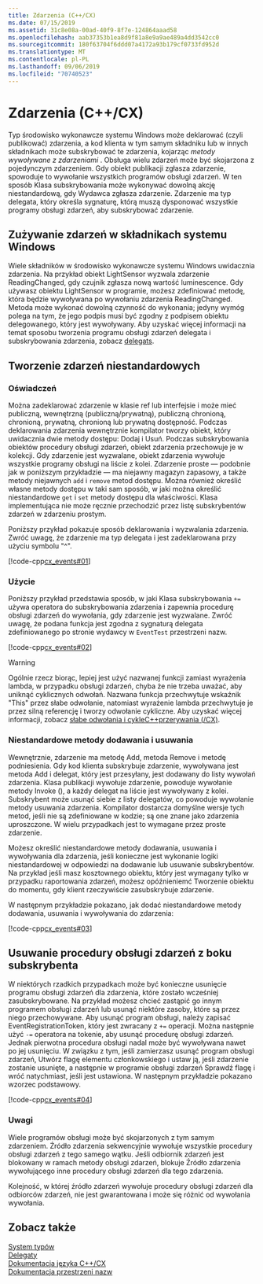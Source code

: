 ```yaml
---
title: Zdarzenia (C++/CX)
ms.date: 07/15/2019
ms.assetid: 31c8e08a-00ad-40f9-8f7e-124864aaad58
ms.openlocfilehash: aab37353b1ea8d9f81a8e9a9ae489a4dd3542cc0
ms.sourcegitcommit: 180f63704f6ddd07a4172a93b179cf0733fd952d
ms.translationtype: MT
ms.contentlocale: pl-PL
ms.lasthandoff: 09/06/2019
ms.locfileid: "70740523"
---
```

# <a name="events-ccx"></a>Zdarzenia (C++/CX)

Typ środowisko wykonawcze systemu Windows może deklarować (czyli publikować) zdarzenia, a kod klienta w tym samym składniku lub w innych składnikach może subskrybować te zdarzenia, kojarząc *metody wywoływane z zdarzeniami* . Obsługa wielu zdarzeń może być skojarzona z pojedynczym zdarzeniem. Gdy obiekt publikacji zgłasza zdarzenie, spowoduje to wywołanie wszystkich programów obsługi zdarzeń. W ten sposób Klasa subskrybowania może wykonywać dowolną akcję niestandardową, gdy Wydawca zgłasza zdarzenie. Zdarzenie ma typ delegata, który określa sygnaturę, którą muszą dysponować wszystkie programy obsługi zdarzeń, aby subskrybować zdarzenie.

## <a name="consuming-events-in-windows-components"></a>Zużywanie zdarzeń w składnikach systemu Windows

Wiele składników w środowisko wykonawcze systemu Windows uwidacznia zdarzenia. Na przykład obiekt LightSensor wyzwala zdarzenie ReadingChanged, gdy czujnik zgłasza nową wartość luminescence. Gdy używasz obiektu LightSensor w programie, możesz zdefiniować metodę, która będzie wywoływana po wywołaniu zdarzenia ReadingChanged. Metoda może wykonać dowolną czynność do wykonania; jedyny wymóg polega na tym, że jego podpis musi być zgodny z podpisem obiektu delegowanego, który jest wywoływany. Aby uzyskać więcej informacji na temat sposobu tworzenia programu obsługi zdarzeń delegata i subskrybowania zdarzenia, zobacz [delegats](../cppcx/delegates-c-cx.md).

## <a name="creating-custom-events"></a>Tworzenie zdarzeń niestandardowych

### <a name="declaration"></a>Oświadczeń

Można zadeklarować zdarzenie w klasie ref lub interfejsie i może mieć publiczną, wewnętrzną (publiczną/prywatną), publiczną chronioną, chronioną, prywatną, chronioną lub prywatną dostępność. Podczas deklarowania zdarzenia wewnętrznie kompilator tworzy obiekt, który uwidacznia dwie metody dostępu: Dodaj i Usuń. Podczas subskrybowania obiektów procedury obsługi zdarzeń, obiekt zdarzenia przechowuje je w kolekcji. Gdy zdarzenie jest wyzwalane, obiekt zdarzenia wywołuje wszystkie programy obsługi na liście z kolei. Zdarzenie proste — podobnie jak w poniższym przykładzie — ma niejawny magazyn zapasowy, a także metody niejawnych `add` i `remove` metod dostępu. Można również określić własne metody dostępu w taki sam sposób, w jaki można określić niestandardowe `get` i `set` metody dostępu dla właściwości.  Klasa implementująca nie może ręcznie przechodzić przez listę subskrybentów zdarzeń w zdarzeniu prostym.

Poniższy przykład pokazuje sposób deklarowania i wyzwalania zdarzenia. Zwróć uwagę, że zdarzenie ma typ delegata i jest zadeklarowana przy użyciu symbolu "^".

[!code-cpp[cx_events#01](../cppcx/codesnippet/CPP/cx_events/class1.h#01)]

### <a name="usage"></a>Użycie

Poniższy przykład przedstawia sposób, w jaki Klasa subskrybowania `+=` używa operatora do subskrybowania zdarzenia i zapewnia procedurę obsługi zdarzeń do wywołania, gdy zdarzenie jest wyzwalane. Zwróć uwagę, że podana funkcja jest zgodna z sygnaturą delegata zdefiniowanego po stronie wydawcy w `EventTest` przestrzeni nazw.

[!code-cpp[cx_events#02](../cppcx/codesnippet/CPP/eventsupportinvs/eventclientclass.h#02)]

> [!WARNING]
> Ogólnie rzecz biorąc, lepiej jest użyć nazwanej funkcji zamiast wyrażenia lambda, w przypadku obsługi zdarzeń, chyba że nie trzeba uważać, aby uniknąć cyklicznych odwołań. Nazwana funkcja przechwytuje wskaźnik "This" przez słabe odwołanie, natomiast wyrażenie lambda przechwytuje je przez silną referencję i tworzy odwołanie cykliczne. Aby uzyskać więcej informacji, zobacz [słabe odwołania i cykleC++przerywania (/CX)](../cppcx/weak-references-and-breaking-cycles-c-cx.md).

### <a name="custom-add-and-remove-methods"></a>Niestandardowe metody dodawania i usuwania

Wewnętrznie, zdarzenie ma metodę Add, metoda Remove i metodę podniesienia. Gdy kod klienta subskrybuje zdarzenie, wywoływana jest metoda Add i delegat, który jest przesyłany, jest dodawany do listy wywołań zdarzenia. Klasa publikacji wywołuje zdarzenie, powoduje wywołanie metody Invoke (), a każdy delegat na liście jest wywoływany z kolei. Subskrybent może usunąć siebie z listy delegatów, co powoduje wywołanie metody usuwania zdarzenia. Kompilator dostarcza domyślne wersje tych metod, jeśli nie są zdefiniowane w kodzie; są one znane jako zdarzenia uproszczone. W wielu przypadkach jest to wymagane przez proste zdarzenie.

Możesz określić niestandardowe metody dodawania, usuwania i wywoływania dla zdarzenia, jeśli konieczne jest wykonanie logiki niestandardowej w odpowiedzi na dodawanie lub usuwanie subskrybentów. Na przykład jeśli masz kosztownego obiektu, który jest wymagany tylko w przypadku raportowania zdarzeń, możesz opóźnieniemć Tworzenie obiektu do momentu, gdy klient rzeczywiście zasubskrybuje zdarzenie.

W następnym przykładzie pokazano, jak dodać niestandardowe metody dodawania, usuwania i wywoływania do zdarzenia:

[!code-cpp[cx_events#03](../cppcx/codesnippet/CPP/cx_events/class1.h#03)]

## <a name="removing-an-event-handler-from-the-subscriber-side"></a>Usuwanie procedury obsługi zdarzeń z boku subskrybenta

W niektórych rzadkich przypadkach może być konieczne usunięcie programu obsługi zdarzeń dla zdarzenia, które zostało wcześniej zasubskrybowane. Na przykład możesz chcieć zastąpić go innym programem obsługi zdarzeń lub usunąć niektóre zasoby, które są przez niego przechowywane. Aby usunąć program obsługi, należy zapisać EventRegistrationToken, który jest zwracany z `+=` operacji. Można następnie użyć `-=` operatora na tokenie, aby usunąć procedurę obsługi zdarzeń.  Jednak pierwotna procedura obsługi nadal może być wywoływana nawet po jej usunięciu. W związku z tym, jeśli zamierzasz usunąć program obsługi zdarzeń, Utwórz flagę elementu członkowskiego i ustaw ją, jeśli zdarzenie zostanie usunięte, a następnie w programie obsługi zdarzeń Sprawdź flagę i wróć natychmiast, jeśli jest ustawiona. W następnym przykładzie pokazano wzorzec podstawowy.

[!code-cpp[cx_events#04](../cppcx/codesnippet/CPP/eventsupportinvs/eventclientclass.h#04)]

### <a name="remarks"></a>Uwagi

Wiele programów obsługi może być skojarzonych z tym samym zdarzeniem. Źródło zdarzenia sekwencyjnie wywołuje wszystkie procedury obsługi zdarzeń z tego samego wątku. Jeśli odbiornik zdarzeń jest blokowany w ramach metody obsługi zdarzeń, blokuje Źródło zdarzenia wywołującego inne procedury obsługi zdarzeń dla tego zdarzenia.

Kolejność, w której źródło zdarzeń wywołuje procedury obsługi zdarzeń dla odbiorców zdarzeń, nie jest gwarantowana i może się różnić od wywołania wywołania.

## <a name="see-also"></a>Zobacz także

[System typów](../cppcx/type-system-c-cx.md)<br/>
[Delegaty](../cppcx/delegates-c-cx.md)<br/>
[Dokumentacja języka C++/CX](../cppcx/visual-c-language-reference-c-cx.md)<br/>
[Dokumentacja przestrzeni nazw](../cppcx/namespaces-reference-c-cx.md)

